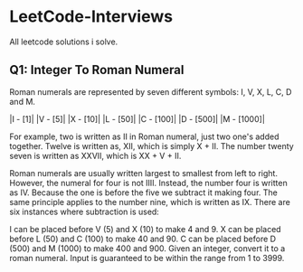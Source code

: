 # LeetCode-Interviews
All leetcode solutions i solve.


## Q1: Integer To Roman Numeral

Roman numerals are represented by seven different symbols: I, V, X, L, C, D and M.

|I - [1]|
|V - [5]|
|X - [10]|
|L - [50]|
|C - [100]|
|D - [500]|
|M - [1000]|

For example, two is written as II in Roman numeral, just two one's added together. Twelve is written as, XII, which is simply X + II. The number twenty seven is written as XXVII, which is XX + V + II.

Roman numerals are usually written largest to smallest from left to right. However, the numeral for four is not IIII. Instead, the number four is written as IV. Because the one is before the five we subtract it making four. The same principle applies to the number nine, which is written as IX. There are six instances where subtraction is used:

I can be placed before V (5) and X (10) to make 4 and 9. 
X can be placed before L (50) and C (100) to make 40 and 90. 
C can be placed before D (500) and M (1000) to make 400 and 900.
Given an integer, convert it to a roman numeral. Input is guaranteed to be within the range from 1 to 3999.

